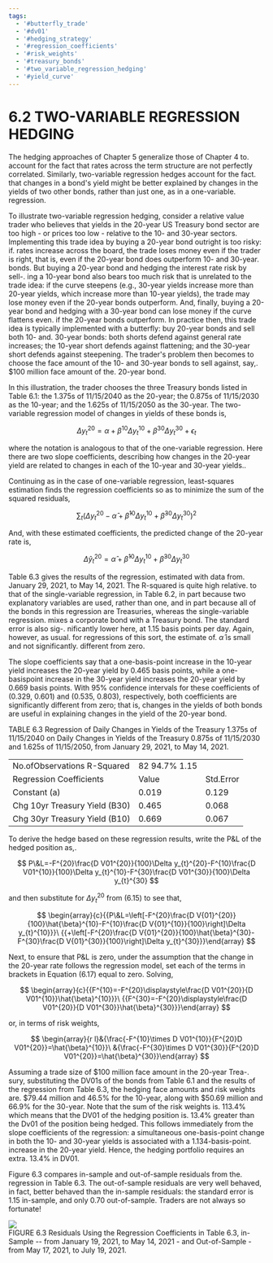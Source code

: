 ```yaml
---
tags:
  - '#butterfly_trade'
  - '#dv01'
  - '#hedging_strategy'
  - '#regression_coefficients'
  - '#risk_weights'
  - '#treasury_bonds'
  - '#two_variable_regression_hedging'
  - '#yield_curve'
---
```

# 6.2 TWO-VARIABLE REGRESSION HEDGING  

The hedging approaches of Chapter 5 generalize those of Chapter 4 to. account for the fact that rates across the term structure are not perfectly correlated. Similarly, two-variable regression hedges account for the fact. that changes in a bond's yield might be better explained by changes in the yields of two other bonds, rather than just one, as in a one-variable. regression.  

To illustrate two-variable regression hedging, consider a relative value trader who believes that yields in the 20-year US Treasury bond sector are too high - or prices too low - relative to the 10- and 30-year sectors. Implementing this trade idea by buying a 20-year bond outright is too risky: if. rates increase across the board, the trade loses money even if the trader is right, that is, even if the 20-year bond does outperform 10- and 30-year. bonds. But buying a 20-year bond and hedging the interest rate risk by sell-. ing a 10-year bond also bears too much risk that is unrelated to the trade idea: if the curve steepens (e.g., 30-year yields increase more than 20-year yields, which increase more than 10-year yields), the trade may lose money even if the 20-year bonds outperform. And, finally, buying a 20-year bond and hedging with a 30-year bond can lose money if the curve flattens even. if the 20-year bonds outperform. In practice then, this trade idea is typically implemented with a butterfly: buy 20-year bonds and sell both 10- and. 30-year bonds: both shorts defend against general rate increases; the 10-year short defends against flattening; and the 30-year short defends against steepening. The trader's problem then becomes to choose the face amount of the 10- and 30-year bonds to sell against, say,. $\$100$ million face amount of the. 20-year bond.  

In this illustration, the trader chooses the three Treasury bonds listed in Table 6.1: the 1.375s of 11/15/2040 as the 20-year; the $0.875\mathrm{s}$ of 11/15/2030 as the 10-year; and the 1.625s of 11/15/2050 as the 30-year. The two-variable regression model of changes in yields of these bonds is,  

$$
\Delta y_{t}^{20}=\alpha+\beta^{10}\Delta y_{t}^{10}+\beta^{30}\Delta y_{t}^{30}+\epsilon_{t}
$$  

where the notation is analogous to that of the one-variable regression. Here there are two slope coefficients, describing how changes in the 20-year yield are related to changes in each of the 10-year and 30-year yields..  

Continuing as in the case of one-variable regression, least-squares estimation finds the regression coefficients so as to minimize the sum of the squared residuals,  

$$
\sum_{t}\left(\Delta y_{t}^{20}-\hat{\alpha}+\hat{\beta}^{10}\Delta y_{t}^{10}+\hat{\beta}^{30}\Delta y_{t}^{30}\right)^{2}
$$  

And, with these estimated coefficients, the predicted change of the 20-year rate is,  

$$
\Delta\hat{y}_{t}^{20}=\hat{\alpha}+\hat{\beta}^{10}\Delta y_{t}^{10}+\hat{\beta}^{30}\Delta y_{t}^{30}
$$  

Table 6.3 gives the results of the regression, estimated with data from. January 29, 2021, to May 14, 2021. The R-squared is quite high relative. to that of the single-variable regression, in Table 6.2, in part because two explanatory variables are used, rather than one, and in part because all of the bonds in this regression are Treasuries, whereas the single-variable regression. mixes a corporate bond with a Treasury bond. The standard error is also sig-. nificantly lower here, at 1.15 basis points per day. Again, however, as usual. for regressions of this sort, the estimate of. $\hat{\alpha}$ is small and not significantly. different from zero.  

The slope coefficients say that a one-basis-point increase in the 10-year yield increases the 20-year yield by 0.465 basis points, while a one-basispoint increase in the 30-year yield increases the 20-year yield by 0.669 basis points. With $95\%$ confidence intervals for these coefficients of (0.329, 0.601) and (0.535, 0.803), respectively, both coefficients are significantly different from zero; that is, changes in the yields of both bonds are useful in explaining changes in the yield of the 20-year bond.  

TABLE 6.3 Regression of Daily Changes in Yields of the Treasury 1.375s of 11/15/2040 on Daily Changes in Yields of the Treasury 0.875s of 11/15/2030 and 1.625s of 11/15/2050, from January 29, 2021, to May 14, 2021.   


<html><body><table><tr><td>No.ofObservations R-Squared</td><td>82 94.7% 1.15</td><td></td></tr><tr><td>Regression Coefficients</td><td>Value</td><td>Std.Error</td></tr><tr><td>Constant (a)</td><td>0.019</td><td>0.129</td></tr><tr><td>Chg 10yr Treasury Yield (B30)</td><td>0.465</td><td>0.068</td></tr><tr><td>Chg 30yr Treasury Yield (B10)</td><td>0.669</td><td>0.067</td></tr></table></body></html>  

To derive the hedge based on these regression results, write the $\mathrm{P}\&\mathrm{L}$ of the hedged position as,.  

$$
P\&L=-F^{20}\frac{D V01^{20}}{100}\Delta y_{t}^{20}-F^{10}\frac{D V01^{10}}{100}\Delta y_{t}^{10}-F^{30}\frac{D V01^{30}}{100}\Delta y_{t}^{30}
$$  

and then substitute for $\Delta y_{t}^{20}$ from (6.15) to see that,  

$$
\begin{array}{c}{{P\&L=\left[-F^{20}\frac{D V{01}^{20}}{100}\hat{\beta}^{10}-F^{10}\frac{D V{01}^{10}}{100}\right]\Delta y_{t}^{10}}}\ {{+\left[-F^{20}\frac{D V{01}^{20}}{100}\hat{\beta}^{30}-F^{30}\frac{D V{01}^{30}}{100}\right]\Delta y_{t}^{30}}}\end{array}
$$  

Next, to ensure that $\mathrm{P}\&\mathrm{L}$ is zero, under the assumption that the change in the 20-year rate follows the regression model, set each of the terms in brackets in Equation (6.17) equal to zero. Solving,  

$$
\begin{array}{c}{{F^{10}=-F^{20}\displaystyle\frac{D V01^{20}}{D V01^{10}}\hat{\beta}^{10}}}\ {{F^{30}=-F^{20}\displaystyle\frac{D V01^{20}}{D V01^{30}}\hat{\beta}^{30}}}\end{array}
$$  

or, in terms of risk weights,  

$$
\begin{array}{r l}&{\frac{-F^{10}\times D V01^{10}}{F^{20}D V01^{20}}=\hat{\beta}^{10}}\ &{\frac{-F^{30}\times D V01^{30}}{F^{20}D V01^{20}}=\hat{\beta}^{30}}\end{array}
$$  

Assuming a trade size of $\$100$ million face amount in the 20-year Trea-. sury, substituting the DV01s of the bonds from Table 6.1 and the results of the regression from Table 6.3, the hedging face amounts and risk weights are. $\$79.44$ million and $46.5\%$ for the 10-year, along with $\$50.69$ million and $66.9\%$ for the 30-year. Note that the sum of the risk weights is. $113.4\%$ which means that the DV01 of the hedging position is. $13.4\%$ greater than the Dv01 of the position being hedged. This follows immediately from the slope coefficients of the regression: a simultaneous one-basis-point change in both the 10- and 30-year yields is associated with a 1.134-basis-point. increase in the 20-year yield. Hence, the hedging portfolio requires an extra. $13.4\%$ in DV01.  

Figure 6.3 compares in-sample and out-of-sample residuals from the. regression in Table 6.3. The out-of-sample residuals are very well behaved, in fact, better behaved than the in-sample residuals: the standard error is 1.15 in-sample, and only 0.70 out-of-sample. Traders are not always so fortunate!  

![](9236e12cd1b5f7f45bd6b22d444a5dc60880a8c50377d83e6aeb9590347f42be.jpg)  
FIGURE 6.3 Residuals Using the Regression Coefficients in Table 6.3, in-Sample -- from January 19, 2021, to May 14, 2021 - and Out-of-Sample - from May 17, 2021, to July 19, 2021.  
